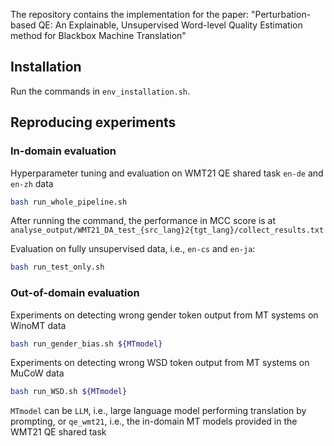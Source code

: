 The repository contains the implementation for the paper: "Perturbation-based QE: An Explainable, Unsupervised Word-level Quality Estimation method for Blackbox Machine Translation"

## Installation
Run the commands in `env_installation.sh`.

## Reproducing experiments
### In-domain evaluation 
Hyperparameter tuning and evaluation on WMT21 QE shared task `en-de` and `en-zh` data
```bash
bash run_whole_pipeline.sh
```
After running the command, the performance in MCC score is at `analyse_output/WMT21_DA_test_{src_lang}2{tgt_lang}/collect_results.txt`

Evaluation on fully unsupervised data, i.e., `en-cs` and `en-ja`:
```bash
bash run_test_only.sh
```

### Out-of-domain evaluation 
Experiments on detecting wrong gender token output from MT systems on WinoMT data
```bash
bash run_gender_bias.sh ${MTmodel}
```

Experiments on detecting wrong WSD token output from MT systems on MuCoW data
```bash
bash run_WSD.sh ${MTmodel}
```

`MTmodel` can be `LLM`, i.e., large language model performing translation by prompting, or `qe_wmt21`, i.e., the in-domain MT models provided in the WMT21 QE shared task
